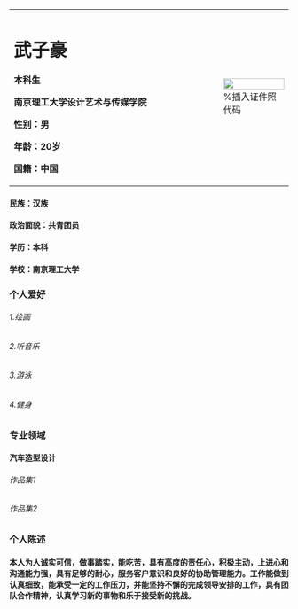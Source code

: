 <table border="0">
   <tr>
      <td width="75%">
        <h1>武子豪</h1>
        <p><b>本科生</b></p>
        <p><b>南京理工大学设计艺术与传媒学院</p></b>
        <p><b>性别：男</p></b>
        <p><b>年龄：20岁</p></b>
        <p><b>国籍：中国</p></b>
     </td>
     <td width="25%">
        <img src="/zhengjianzhao.jpg"width="100%">              %插入证件照代码
       </td>
    </tr>
</table>

#### 民族：汉族
#### 政治面貌：共青团员
#### 学历：本科
#### 学校：南京理工大学

### 个人爱好
###### 1.绘画
###### 2.听音乐
###### 3.游泳
###### 4.健身
### 专业领域
#### 汽车造型设计
###### 作品集1
###### 作品集2
### 个人陈述 
#### 本人为人诚实可信，做事踏实，能吃苦，具有高度的责任心，积极主动，上进心和沟通能力强，具有足够的耐心，服务客户意识和良好的协助管理能力。工作能做到认真细致，能承受一定的工作压力，并能坚持不懈的完成领导安排的工作，具有团队合作精神，认真学习新的事物和乐于接受新的挑战。

